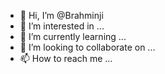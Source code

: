 - 👋 Hi, I’m @Brahminji
- 👀 I’m interested in ...
- 🌱 I’m currently learning ...
- 💞️ I’m looking to collaborate on ...
- 📫 How to reach me ...

<!---
Brahminji/Brahminji is a ✨ special ✨ repository because its `README.md` (this file) appears on your GitHub profile.
You can click the Preview link to take a look at your changes.
--->
